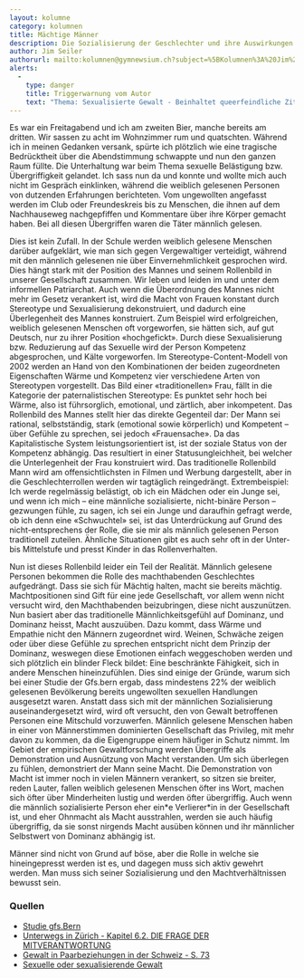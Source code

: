 ```yaml
---
layout: kolumne
category: kolumnen
title: Mächtige Männer
description: Die Sozialisierung der Geschlechter und ihre Auswirkungen
author: Jim Seiler
authorurl: mailto:kolumnen@gymnewsium.ch?subject=%5BKolumnen%3A%20Jim%20Seiler%5D%20Kontaktanfrage
alerts:
  -
    type: danger
    title: Triggerwarnung vom Autor
    text: "Thema: Sexualisierte Gewalt - Beinhaltet queerfeindliche Zitate"
---
```


Es war ein Freitagabend und ich am zweiten Bier, manche bereits am dritten. Wir sassen zu acht im Wohnzimmer rum und quatschten. Während ich in meinen Gedanken versank, spürte ich plötzlich wie eine tragische Bedrücktheit über die Abendstimmung schwappte und nun den ganzen Raum füllte. Die Unterhaltung war beim Thema sexuelle Belästigung bzw. Übergriffigkeit gelandet. Ich sass nun da und konnte und wollte mich auch nicht im Gespräch einklinken, während die weiblich gelesenen Personen von dutzenden Erfahrungen berichteten. Vom ungewollten angefasst werden im Club oder Freundeskreis bis zu Menschen, die ihnen auf dem Nachhauseweg nachgepfiffen und Kommentare über ihre Körper gemacht haben. Bei all diesen Übergriffen waren die Täter männlich gelesen.

Dies ist kein Zufall. In der Schule werden weiblich gelesene Menschen darüber aufgeklärt, wie man sich gegen Vergewaltiger verteidigt, während mit den männlich gelesenen nie über Einvernehmlichkeit gesprochen wird. Dies hängt stark mit der Position des Mannes und seinem Rollenbild in unserer Gesellschaft zusammen. Wir leben und leiden im und unter dem informellen Patriarchat. Auch wenn die Überordnung des Mannes nicht mehr im Gesetz verankert ist, wird die Macht von Frauen konstant durch Stereotype und Sexualisierung dekonstruiert, und dadurch eine Überlegenheit des Mannes konstruiert. Zum Beispiel wird erfolgreichen, weiblich gelesenen Menschen oft vorgeworfen, sie hätten sich, auf gut Deutsch, nur zu ihrer Position «hochgefickt». Durch diese Sexualisierung bzw. Reduzierung auf das Sexuelle wird der Person Kompetenz abgesprochen, und Kälte vorgeworfen. Im Stereotype-Content-Modell von 2002 werden an Hand von den Kombinationen der beiden zugeordneten Eigenschaften Wärme und Kompetenz vier verschiedene Arten von Stereotypen vorgestellt. Das Bild einer «traditionellen» Frau, fällt in die Kategorie der paternalistischen Stereotype: Es punktet sehr hoch bei Wärme, also ist führsorglich, emotional, und zärtlich, aber inkompetent. Das Rollenbild des Mannes stellt hier das direkte Gegenteil dar: Der Mann sei rational, selbstständig, stark (emotional sowie körperlich) und Kompetent – über Gefühle zu sprechen, sei jedoch «Frauensache». Da das Kapitalistische System leistungsorientiert ist, ist der soziale Status von der Kompetenz abhängig. Das resultiert in einer Statusungleichheit, bei welcher die Unterlegenheit der Frau konstruiert wird. Das traditionelle Rollenbild Mann wird am offensichtlichsten in Filmen und Werbung dargestellt, aber in die Geschlechterrollen werden wir tagtäglich reingedrängt. Extrembeispiel: Ich werde regelmässig belästigt, ob ich ein Mädchen oder ein Junge sei, und wenn ich mich – eine männliche sozialisierte, nicht-binäre Person – gezwungen fühle, zu sagen, ich sei ein Junge und daraufhin gefragt werde, ob ich denn eine «Schwuchtel» sei, ist das Unterdrückung auf Grund des nicht-entsprechens der Rolle, die sie mir als männlich gelesenen Person traditionell zuteilen. Ähnliche Situationen gibt es auch sehr oft in der Unter- bis Mittelstufe und presst Kinder in das Rollenverhalten.

Nun ist dieses Rollenbild leider ein Teil der Realität. Männlich gelesene Personen bekommen die Rolle des machthabenden Geschlechtes aufgedrängt. Dass sie sich für Mächtig halten, macht sie bereits mächtig. Machtpositionen sind Gift für eine jede Gesellschaft, vor allem wenn nicht versucht wird, den Machthabenden beizubringen, diese nicht auszunützen. Nun basiert aber das traditionelle Männlichkeitsgefühl auf Dominanz, und Dominanz heisst, Macht auszuüben. Dazu kommt, dass Wärme und Empathie nicht den Männern zugeordnet wird. Weinen, Schwäche zeigen oder über diese Gefühle zu sprechen entspricht nicht dem Prinzip der Dominanz, weswegen diese Emotionen einfach weggeschoben werden und sich plötzlich ein blinder Fleck bildet: Eine beschränkte Fähigkeit, sich in andere Menschen hineinzufühlen. Dies sind einige der Gründe, warum sich bei einer Studie der Gfs.bern ergab, dass mindestens 22% der weiblich gelesenen Bevölkerung bereits ungewollten sexuellen Handlungen ausgesetzt waren. Anstatt dass sich mit der männlichen Sozialisierung auseinandergesetzt wird, wird oft versucht, den von Gewalt betroffenen Personen eine Mitschuld vorzuwerfen. Männlich gelesene Menschen haben in einer von Männerstimmen dominierten Gesellschaft das Privileg, mit mehr davon zu kommen, da die Eigengruppe einem häufiger in Schutz nimmt. Im Gebiet der empirischen Gewaltforschung werden Übergriffe als Demonstration und Ausnützung von Macht verstanden. Um sich überlegen zu fühlen, demonstriert der Mann seine Macht. Die Demonstration von Macht ist immer noch in vielen Männern verankert, so sitzen sie breiter, reden Lauter, fallen weiblich gelesenen Menschen öfter ins Wort, machen sich öfter über Minderheiten lustig und werden öfter übergriffig. Auch wenn die männlich sozialisierte Person eher ein\*e Verlierer\*in in der Gesellschaft ist, und eher Ohnmacht als Macht ausstrahlen, werden sie auch häufig übergriffig, da sie sonst nirgends Macht ausüben können und ihr männlicher Selbstwert von Dominanz abhängig ist.

Männer sind nicht von Grund auf böse, aber die Rolle in welche sie hineingepresst werden ist es, und dagegen muss sich aktiv gewehrt werden. Man muss sich seiner Sozialisierung und den Machtverhältnissen bewusst sein.

### Quellen

- [Studie gfs.Bern](https://cockpit.gfsbern.ch/de/cockpit/sexuelle-gewalt-in-der-schweiz/)
- [Unterwegs in Zürich - Kapitel 6.2. DIE FRAGE DER MITVERANTWORTUNG](https://sotomo.ch/site/wp-content/uploads/2021/05/UnterwegsInZu%CC%88rich_2021-1.pdf)
- [Gewalt in Paarbeziehungen in der Schweiz - S. 73](https://sotomo.ch/site/wp-content/uploads/2021/11/DAO_GewaltPaarbeziehungenSchweiz.pdf)
- [Sexuelle oder sexualisierende Gewalt](https://gewalt.terre-des-femmes.ch/sexuelle-oder-sexualisierte-gewalt/)
